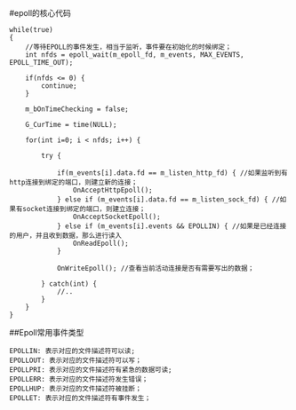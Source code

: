 #epoll的核心代码



```
while(true)
{
    //等待EPOLL的事件发生，相当于监听，事件要在初始化的时候绑定；
    int nfds = epoll_wait(m_epoll_fd, m_events, MAX_EVENTS, EPOLL_TIME_OUT);
    
    if(nfds <= 0) {
        continue;
    }
    
    m_bOnTimeChecking = false;
    
    G_CurTime = time(NULL);
    
    for(int i=0; i < nfds; i++) {
        
        try {
            
            if(m_events[i].data.fd == m_listen_http_fd) { //如果监听到有http连接到绑定的端口，则建立新的连接；
                OnAcceptHttpEpoll();
            } else if (m_events[i].data.fd == m_listen_sock_fd) { //如果有socket连接到绑定的端口，则建立连接；
                OnAcceptSocketEpoll();
            } else if (m_events[i].events && EPOLLIN) { //如果是已经连接的用户，并且收到数据，那么进行读入
                OnReadEpoll();
            }
            
            OnWriteEpoll(); //查看当前活动连接是否有需要写出的数据；
        
        } catch(int) {
            //..
        }
    }
}

```

##Epoll常用事件类型

    EPOLLIN: 表示对应的文件描述符可以读;
    EPOLLOUT: 表示对应的文件描述符可以写；
    EPOLLPRI: 表示对应的文件描述符有紧急的数据可读;
    EPOLLERR: 表示对应的文件描述符发生错误；
    EPOLLHUP: 表示对应的文件描述符被挂断；
    EPOLLET: 表示对应的文件描述符有事件发生；